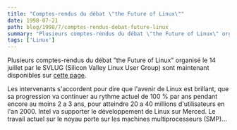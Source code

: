 ```yaml
---
title: "Comptes-rendus du débat \"the Future of Linux\""
date: 1998-07-21
path: blog/1998/7/comptes-rendus-debat-future-linux
summary: "Plusieurs comptes-rendus du débat \"the Future of Linux\" organisé le 14 juillet par le SVLUG (Silicon Valley Linux User Group) sont maintenant disponibles sur cette page."
tags: ['Linux']
---
```


<P>
Plusieurs comptes-rendus du débat "the Future of Linux" organisé le 14 juillet
par le SVLUG (Silicon Valley Linux User Group) sont maintenant disponibles
sur <A HREF="http://svlug.org/events/future-199807-reviews.shtml">cette
page</A>.
</P>

<P>
Les intervenants s'accordent pour dire que l'avenir de Linux est brillant,
que sa progression va continuer au rythme actuel de 100 % par ans pendant
encore au moins 2 a 3 ans, pour atteindre 20 a 40 millions d'utilisateurs en
l'an 2000. Intel va supporter le développement de Linux sur Merced.
Le travail actuel sur le noyau porte sur les machines multiprocesseurs
(SMP)...
</P>


